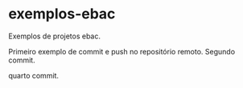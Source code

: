 # exemplos-ebac
Exemplos de projetos ebac.

Primeiro exemplo de commit e push no repositório remoto.
Segundo commit.

quarto commit.
